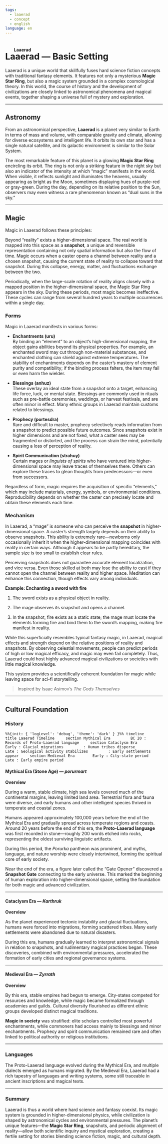 ```yaml
---
tags:
  - laaerad
  - concept
  - english
language: en
---
```

# <ruby>Laaerad<rt>Laaerad</rt></ruby> — Basic Setting

Laaerad is a unique world that skillfully fuses hard science fiction concepts with traditional fantasy elements. It features not only a mysterious **Magic Star Ring**, but also a magic system grounded in a complex cosmological theory. In this world, the course of history and the development of civilizations are closely linked to astronomical phenomena and magical events, together shaping a universe full of mystery and exploration.

---

## Astronomy

From an astronomical perspective, **Laaerad** is a planet very similar to Earth in terms of mass and volume, with comparable gravity and climate, allowing for diverse ecosystems and intelligent life. It orbits its own star and has a single natural satellite, and its galactic environment is similar to the Solar System.

The most remarkable feature of this planet is a glowing **Magic Star Ring** encircling its orbit. The ring is not only a striking feature in the night sky but also an indicator of the intensity at which “magic” manifests in the world. When visible, it reflects sunlight and illuminates the heavens, usually appearing as bright as the Moon, sometimes displaying hues of purple-red or gray-green. During the day, depending on its relative position to the Sun, observers may even witness a rare phenomenon known as “dual suns in the sky.”

---

## Magic

Magic in Laaerad follows these principles:

Beyond “reality” exists a higher-dimensional space. The real world is mapped into this space as a **snapshot**, a unique and reversible representation containing not only spatial information but also the flow of time. Magic occurs when a caster opens a channel between reality and a chosen snapshot, causing the current state of reality to collapse toward that snapshot. During this collapse, energy, matter, and fluctuations exchange between the two.

Periodically, when the large-scale rotation of reality aligns closely with a mapped position in the higher-dimensional space, the Magic Star Ring appears in the sky. During these periods, most magic becomes ineffective. These cycles can range from several hundred years to multiple occurrences within a single day.

### Forms

Magic in Laaerad manifests in various forms:

- **Enchantments (uru)**  
    By binding an “element” to an object’s high-dimensional mapping, the object gains abilities beyond its physical properties. For example, an enchanted sword may cut through non-material substances, and enchanted clothing can shield against extreme temperatures. The stability of enchantments depends on the caster’s mastery of element purity and compatibility; if the binding process falters, the item may fail or even harm the wielder.
    
- **Blessings (anhuz)**  
    These overlay an ideal state from a snapshot onto a target, enhancing life force, luck, or mental state. Blessings are commonly used in rituals such as pre-battle ceremonies, weddings, or harvest festivals, and are often minor in effect. Many ethnic groups in Laaerad maintain customs related to blessings.
    
- **Prophecy (portesdra)**  
    Rare and difficult to master, prophecy selectively reads information from a snapshot to predict possible future outcomes. Since snapshots exist in higher dimensions and are not fixed, what a caster sees may be fragmented or distorted, and the process can strain the mind, potentially causing a loss of perception of reality.
    
- **Spirit Communication (strahuy)**  
    Certain mages or _linguists of spirits_ who have ventured into higher-dimensional space may leave traces of themselves there. Others can explore these traces to glean thoughts from predecessors—or even from successors.
    

Regardless of form, magic requires the acquisition of specific “elements,” which may include materials, energy, symbols, or environmental conditions. Reproducibility depends on whether the caster can precisely locate and obtain these elements each time.

### Mechanism

In Laaerad, a “mage” is someone who can perceive the **snapshot** in higher-dimensional space. A caster’s strength largely depends on their ability to observe snapshots. This ability is extremely rare—newborns only occasionally inherit it when the higher-dimensional mapping coincides with reality in certain ways. Although it appears to be partly hereditary, the sample size is too small to establish clear rules.

Perceiving snapshots does not guarantee accurate element localization, and vice versa. Even those skilled at both may lose the ability to cast if they cannot open the channel between reality and higher space. Meditation can enhance this connection, though effects vary among individuals.

**Example: Enchanting a sword with fire**

1. The sword exists as a physical object in reality.
    
2. The mage observes its snapshot and opens a channel.
    
3. In the snapshot, fire exists as a static state; the mage must locate the elements forming fire and bind them to the sword’s mapping, making fire manifest in reality.
    

While this superficially resembles typical fantasy magic, in Laaerad, magical effects and strength depend on the relative positions of reality and snapshots. By observing celestial movements, people can predict periods of high or low magical efficacy, and magic may even fail completely. Thus, Laaerad could host highly advanced magical civilizations or societies with little magical knowledge.

This system provides a scientifically coherent foundation for magic while leaving space for sci-fi storytelling.

> Inspired by Isaac Asimov’s _The Gods Themselves_

---

## Cultural Foundation

### History

`%%{init: { 'logLevel': 'debug', 'theme': 'dark' } }%% timeline     title Laaerad Timeline     section Mythical Era 	    BC 20 : Records of Proto-Laaerad language     section Cataclysm Era         Early : Glacial migrations         : Human tribes disperse         Late : Geological activity stabilizes         : Early settlements appear 	section Medieval Era 		Early : City-state period 		Late : Early empire period`

#### Mythical Era (Stone Age) — _porurmart_

**Overview**

During a warm, stable climate, high sea levels covered much of the continental margins, leaving limited land area. Terrestrial flora and fauna were diverse, and early humans and other intelligent species thrived in temperate and coastal zones.

Humans appeared approximately 100,000 years before the end of the Mythical Era and gradually spread across temperate regions and coasts. Around 20 years before the end of this era, the **Proto-Laaerad language** was first recorded in stone—roughly 200 words etched into rocks, representing the oldest surviving linguistic artifacts.

During this period, the _Porurka_ pantheon was prominent, and myths, language, and nature worship were closely intertwined, forming the spiritual core of early society.

Near the end of the era, a figure later called the “Gate Opener” discovered a **Snapshot Gate** connecting to the early universe. This marked the beginning of human exploration into higher-dimensional space, setting the foundation for both magic and advanced civilization.

---

#### Cataclysm Era — _Karthruk_

**Overview**

As the planet experienced tectonic instability and glacial fluctuations, humans were forced into migrations, forming scattered tribes. Many early settlements were abandoned due to natural disasters.

During this era, humans gradually learned to interpret astronomical signals in relation to snapshots, and rudimentary magical practices began. These discoveries, combined with environmental pressures, accelerated the formation of early cities and regional governance systems.

---

#### Medieval Era — _Zyrrath_

**Overview**

By this era, stable empires had begun to emerge. City-states competed for resources and knowledge, while magic became formalized through academies and guilds. Cultural diversity flourished as different ethnic groups developed distinct magical traditions.

**Magic in society** was stratified: elite scholars controlled most powerful enchantments, while commoners had access mainly to blessings and minor enchantments. Prophecy and spirit communication remained rare and often linked to political authority or religious institutions.

---

### Languages

The Proto-Laaerad language evolved during the Mythical Era, and multiple dialects emerged as humans migrated. By the Medieval Era, Laaerad had a rich tapestry of languages and writing systems, some still traceable in ancient inscriptions and magical texts.

---

### Summary

Laaerad is thus a world where hard science and fantasy coexist. Its magic system is grounded in higher-dimensional physics, while civilization is shaped by astronomical cycles and environmental pressures. The planet’s unique features—the **Magic Star Ring**, snapshots, and periodic alignment of reality—allow both scientific inquiry and mystical exploration, creating a fertile setting for stories blending science fiction, magic, and cultural depth.